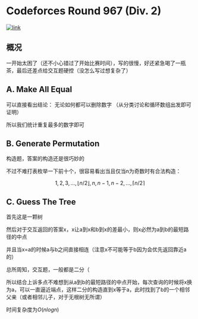 # Codeforces Round 967 (Div. 2)
[![link]( https://img.shields.io/badge/Codeforces-Round_967-03a89e?style=for-the-badge&logo=codeforces&logoColor=fff)](https://codeforces.com/contest/2001)

## 概况

一开始太困了（还不小心错过了开始比赛时间），写的很慢，好还紧急喝了一瓶茶，最后还差点给交互题硬控（没怎么写过想复杂了）

## A. Make All Equal

可以直接看出结论： 无论如何都可以删除数字
（从分类讨论和循环数组出发即可证明）

所以我们统计重复最多的数字即可

## B. Generate Permutation

构造题，答案的构造还是很巧妙的

不过不难打表枚举一下前十个，很容易看出当且仅当n为奇数时有合法构造：

$$1,2,3,...,\lfloor n/2 \rfloor , n,n-1,n-2,...,\lceil n/2 \rceil$$

## C. Guess The Tree

首先这是一颗树

然后对于交互返回的答案x，x让a到x和b到x的差最小，则x必然为a到b的最短路径的中点

并且当x=a的时候a与b之间直接相连（注意x不可能等于b因为会优先返回靠近a的）

总所周知，交互题，一般都是二分（

所以结合上诉多点不难想到从a到b的最短路径的中点开始，每次查询的时候将x换为a，可以一直逼近端点，这样二分的构造直到x等于a，此时找到了b的一个相邻父亲（或者相邻儿子，对于无根树无所谓）

时间复杂度为$O(nlogn)$